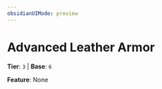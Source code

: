 ```yaml
---
obsidianUIMode: preview
---
```

# Advanced Leather Armor

**Tier**: `3` | **Base**: `6`

**Feature**: None

